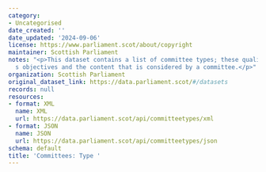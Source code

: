 ```yaml
---
category:
- Uncategorised
date_created: ''
date_updated: '2024-09-06'
license: https://www.parliament.scot/about/copyright
maintainer: Scottish Parliament
notes: "<p>This dataset contains a list of committee types; these qualify the committee\u2019\
  s objectives and the content that is considered by a committee.</p>"
organization: Scottish Parliament
original_dataset_link: https://data.parliament.scot/#/datasets
records: null
resources:
- format: XML
  name: XML
  url: https://data.parliament.scot/api/committeetypes/xml
- format: JSON
  name: JSON
  url: https://data.parliament.scot/api/committeetypes/json
schema: default
title: 'Committees: Type '
---
```

